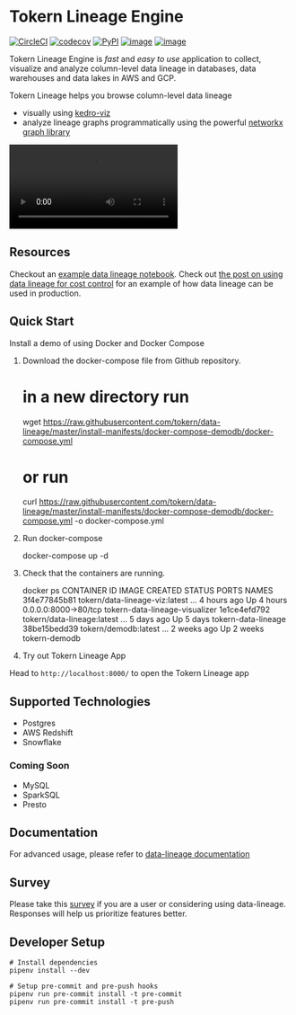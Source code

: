 # Tokern Lineage Engine

[![CircleCI](https://circleci.com/gh/tokern/data-lineage.svg?style=svg)](https://circleci.com/gh/tokern/data-lineage)
[![codecov](https://codecov.io/gh/tokern/data-lineage/branch/master/graph/badge.svg)](https://codecov.io/gh/tokern/data-lineage)
[![PyPI](https://img.shields.io/pypi/v/data-lineage.svg)](https://pypi.python.org/pypi/data-lineage)
[![image](https://img.shields.io/pypi/l/data-lineage.svg)](https://pypi.org/project/data-lineage/)
[![image](https://img.shields.io/pypi/pyversions/data-lineage.svg)](https://pypi.org/project/data-lineage/)


Tokern Lineage Engine is _fast_ and _easy to use_ application to collect, visualize and analyze 
column-level data lineage in databases, data warehouses and data lakes in AWS and GCP.

Tokern Lineage helps you browse column-level data lineage 
* visually using [kedro-viz](https://github.com/quantumblacklabs/kedro-viz)
* analyze lineage graphs programmatically using the powerful [networkx graph library](https://networkx.org/)

<video src="https://tokern.io/videos/data-lineage-reduced.webm" controls preload></video>

## Resources

Checkout an [example data lineage notebook](http://tokern.io/docs/data-lineage/example/).
Check out [the post on using data lineage for cost control](https://tokern.io/blog/data-lineage-on-redshift/) for an 
example of how data lineage can be used in production.

## Quick Start

Install a demo of using Docker and Docker Compose

1. Download the docker-compose file from Github repository.
   

    # in a new directory run
    wget https://raw.githubusercontent.com/tokern/data-lineage/master/install-manifests/docker-compose-demodb/docker-compose.yml
    # or run
    curl https://raw.githubusercontent.com/tokern/data-lineage/master/install-manifests/docker-compose-demodb/docker-compose.yml -o docker-compose.yml


2. Run docker-compose
   

    docker-compose up -d


3. Check that the containers are running.


    docker ps
    CONTAINER ID   IMAGE                                    CREATED        STATUS       PORTS                    NAMES
    3f4e77845b81   tokern/data-lineage-viz:latest   ...   4 hours ago    Up 4 hours   0.0.0.0:8000->80/tcp     tokern-data-lineage-visualizer
    1e1ce4efd792   tokern/data-lineage:latest       ...   5 days ago     Up 5 days                             tokern-data-lineage
    38be15bedd39   tokern/demodb:latest             ...   2 weeks ago    Up 2 weeks                            tokern-demodb

4. Try out Tokern Lineage App

Head to `http://localhost:8000/` to open the Tokern Lineage app


## Supported Technologies

* Postgres
* AWS Redshift
* Snowflake

### Coming Soon

* MySQL
* SparkSQL
* Presto

## Documentation

For advanced usage, please refer to [data-lineage documentation](https://tokern.io/docs/data-lineage/index.html)
## Survey

Please take this [survey](https://forms.gle/p2oEQBJnpEguhrp3A) if you are a user or considering using data-lineage. Responses will help us prioritize features better. 

## Developer Setup
```shell script
# Install dependencies
pipenv install --dev

# Setup pre-commit and pre-push hooks
pipenv run pre-commit install -t pre-commit
pipenv run pre-commit install -t pre-push
```


